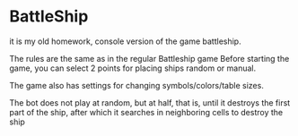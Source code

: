 # BattleShip
it is my old homework, console version of the game battleship.

The rules are the same as in the regular Battleship game Before starting the game, you can select 2 points for placing ships random or manual.

The game also has settings for changing symbols/colors/table sizes.

The bot does not play at random, but at half, that is, until it destroys the first part of the ship, after which it searches in neighboring cells to destroy the ship
